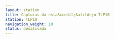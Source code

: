```yaml
---
layout: station
title: Capturas da esta&ccedil;&atilde;o TLP10
station: TLP10
navigation_weight: 10
status: desativada
---
```

